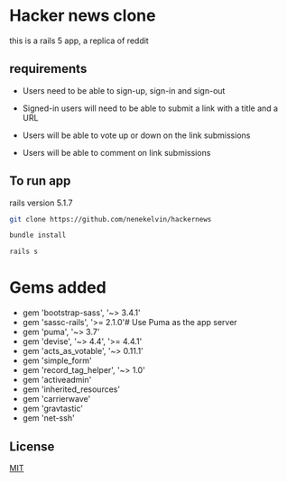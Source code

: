 # Hacker news clone

this is a rails 5 app, a replica of reddit

## requirements 
- Users need to be able to sign-up, sign-in and sign-out

 - Signed-in users will need to be able to submit a link with a title and a URL
  
 - Users will be able to vote up or down on the link submissions

  - Users will be able to comment on link submissions



## To run app
rails version 5.1.7

```bash
git clone https://github.com/nenekelvin/hackernews
```

```bash
bundle install
```

```bash
rails s
```
 
# Gems added

- gem 'bootstrap-sass', '~> 3.4.1'
- gem 'sassc-rails', '>= 2.1.0'# Use Puma as the app server
- gem 'puma', '~> 3.7'
- gem 'devise', '~> 4.4', '>= 4.4.1'
- gem 'acts_as_votable', '~> 0.11.1'
- gem 'simple_form'
- gem 'record_tag_helper', '~> 1.0'
- gem 'activeadmin'
- gem 'inherited_resources'
- gem 'carrierwave'
- gem 'gravtastic'
- gem 'net-ssh'



## License
[MIT](https://choosealicense.com/licenses/mit/)
